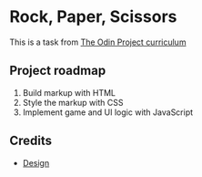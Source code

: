 # Rock, Paper, Scissors

This is a task from [The Odin Project curriculum](https://www.theodinproject.com/lessons/foundations-rock-paper-scissors)

## Project roadmap

1. Build markup with HTML
2. Style the markup with CSS
3. Implement game and UI logic with JavaScript

## Credits
- [Design](https://www.figma.com/file/nII6zFKGro3AVaPMp7m3jc/Desktop-Game-UI-(Rock-Paper-Scissors)-(Community)-(Community)?type=design&node-id=0-1&mode=design&t=DO2edP3Jxu46pWA8-0)
